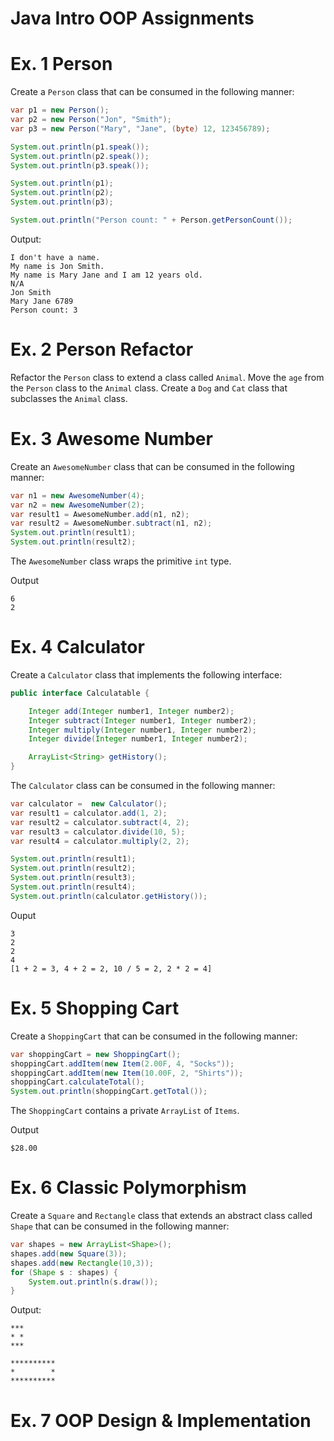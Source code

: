 # Java Intro OOP Assignments

# Ex. 1 Person
Create a `Person` class that can be consumed in the following manner:
```java
var p1 = new Person();
var p2 = new Person("Jon", "Smith");
var p3 = new Person("Mary", "Jane", (byte) 12, 123456789);

System.out.println(p1.speak());
System.out.println(p2.speak());
System.out.println(p3.speak());

System.out.println(p1);
System.out.println(p2);
System.out.println(p3);

System.out.println("Person count: " + Person.getPersonCount());
```

Output:
```
I don't have a name.
My name is Jon Smith.
My name is Mary Jane and I am 12 years old.
N/A
Jon Smith
Mary Jane 6789
Person count: 3
```

# Ex. 2 Person Refactor
Refactor the `Person` class to extend a class called `Animal`.  Move the `age` from the `Person`
class to the `Animal` class. Create a `Dog` and `Cat` class that subclasses the `Animal` class.

# Ex. 3 Awesome Number

Create an `AwesomeNumber` class that can be consumed in the following manner:

```java
var n1 = new AwesomeNumber(4);
var n2 = new AwesomeNumber(2);
var result1 = AwesomeNumber.add(n1, n2);
var result2 = AwesomeNumber.subtract(n1, n2);
System.out.println(result1);
System.out.println(result2);
```

The `AwesomeNumber` class wraps the primitive `int` type.

Output
```
6
2
```

# Ex. 4 Calculator

Create a `Calculator` class that implements the following interface:

```Java
public interface Calculatable {

    Integer add(Integer number1, Integer number2);
    Integer subtract(Integer number1, Integer number2);
    Integer multiply(Integer number1, Integer number2);
    Integer divide(Integer number1, Integer number2);

    ArrayList<String> getHistory();
}
```

The `Calculator` class can be consumed in the following manner:

```java
var calculator =  new Calculator();
var result1 = calculator.add(1, 2);
var result2 = calculator.subtract(4, 2);
var result3 = calculator.divide(10, 5);
var result4 = calculator.multiply(2, 2);

System.out.println(result1);
System.out.println(result2);
System.out.println(result3);
System.out.println(result4);
System.out.println(calculator.getHistory());
```

Ouput
```
3
2
2
4
[1 + 2 = 3, 4 + 2 = 2, 10 / 5 = 2, 2 * 2 = 4]
```

# Ex. 5 Shopping Cart

Create a `ShoppingCart` that can be consumed in the following manner:

```java
var shoppingCart = new ShoppingCart();
shoppingCart.addItem(new Item(2.00F, 4, "Socks"));
shoppingCart.addItem(new Item(10.00F, 2, "Shirts"));
shoppingCart.calculateTotal();
System.out.println(shoppingCart.getTotal());
```

The `ShoppingCart` contains a private `ArrayList` of `Items`.

Output
```
$28.00
```

# Ex. 6 Classic Polymorphism

Create a `Square` and `Rectangle` class that extends an abstract class called `Shape` that 
can be consumed in the following manner:

```java
var shapes = new ArrayList<Shape>();
shapes.add(new Square(3));
shapes.add(new Rectangle(10,3));
for (Shape s : shapes) {
    System.out.println(s.draw());
}
```

Output:
```
***
* *
***

**********
*        *
**********
```

# Ex. 7 OOP Design & Implementation



